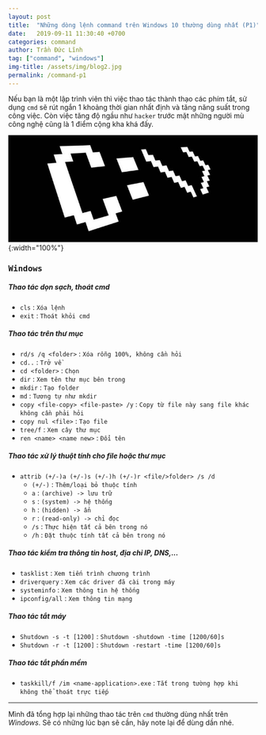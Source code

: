 ```yaml
---
layout: post
title:  "Những dòng lệnh command trên Windows 10 thường dùng nhất (P1)"
date:   2019-09-11 11:30:40 +0700
categories: command
author: Trần Đức Lĩnh
tag: ["command", "windows"]
img-title: /assets/img/blog2.jpg
permalink: /command-p1
---
```

Nếu bạn là một lập trình viên thì việc thao tác thành thạo các phím tắt, sử dụng `cmd` sẽ rút ngắn 1 khoảng thời gian nhất định và tăng năng suất trong công việc. Còn việc tăng độ ngầu như `hacker` trước mặt những người mù công nghệ cũng là 1 điểm cộng kha khá đấy.

![image-title-here](/assets/img/img-post/command-p1/Command-Prompt-800x343.jpg){:width="100%"}


### <kbd>Windows</kbd>

##### Thao tác dọn sạch, thoát cmd
* `cls` : `Xóa lệnh`
* `exit` : `Thoát khỏi cmd`

##### Thao tác trên thư mục
* `rd/s /q <folder>` : `Xóa rỗng 100%, không cần hỏi`
* `cd..` : `Trở về`
* `cd <folder>` : `Chọn`
* `dir` : `Xem tên thư mục bên trong`
* `mkdir` : `Tạo folder`
* `md` : `Tương tự như mkdir`
* `copy <file-copy> <file-paste> /y` : `Copy từ file này sang file khác không cần phải hỏi`
* `copy nul <file>` : `Tạo file`
* `tree/f` : `Xem cây thư mục`
* `ren <name> <name new>` : `Đổi tên`

##### Thao tác xử lý thuột tính cho file hoặc thư mục
* `attrib (+/-)a (+/-)s (+/-)h (+/-)r <file/>folder> /s /d`
  * `(+/-)` : `Thêm/loại bỏ thuộc tính`
  * `a` : `(archive) -> lưu trữ`
  * `s` : `(system) -> hệ thống`
  * `h` : `(hidden) -> ẩn`
  * `r` : `(read-only) -> chỉ đọc`
  * `/s` : `Thực hiện tất cả bên trong nó`
  * `/h` : `Đặt thuộc tính tất cả bên trong nó`



##### Thao tác kiểm tra thông tin host, địa chỉ IP, DNS,...
* `tasklist` : `Xem tiến trình chương trình`
* `driverquery` : `Xem các driver đã cài trong máy`
* `systeminfo` : `Xem thông tin hệ thống`
* `ipconfig/all` : `Xem thông tin mạng`

##### Thao tác tắt máy
* `Shutdown -s -t [1200]` : `Shutdown -shutdown -time [1200/60]s`
* `Shutdown -r -t [1200]` : `Shutdown -restart -time [1200/60]s`

##### Thao tác tắt phần mềm
* `taskkill/f /im <name-application>.exe` : `Tắt trong tường hợp khi không thể thoát trực tiếp`

***

Mình đã tổng hợp lại những thao tác trên `cmd` thường dùng nhất trên *Windows*. Sẽ có những lúc bạn sẽ cần, hãy note lại để dùng dần nhé.